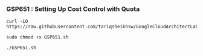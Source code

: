 ### GSP651 :  Setting Up Cost Control with Quota 

```
curl -LO https://raw.githubusercontent.com/tariqsheikhsw/GoogleCloudArchitectLabs/main/Solutions/GSP651.sh

sudo chmod +x GSP651.sh

./GSP651.sh
```

